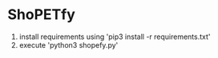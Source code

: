 # ShoPETfy

1. install requirements using 'pip3 install -r requirements.txt'
2. execute 'python3 shopefy.py' 